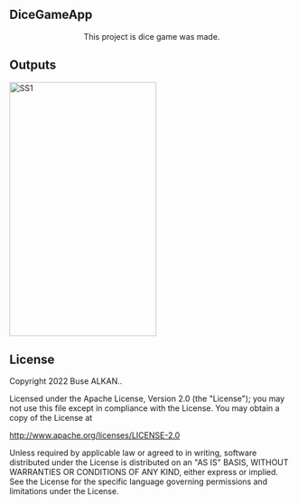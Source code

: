 ## DiceGameApp
<p align="center">This project is dice game was made.</p>

## Outputs
<p>
  <img height="450" width="260" src="[https://raw.githubusercontent.com/busealkan/DiceGameApp/main/screen/diceRoll.gif](https://raw.githubusercontent.com/FMSSBilisimAndroid/Buse-Alkan/main/odev1/DiceGameApp/screen/diceRoll.gif)" alt="SS1"/>
</p>

## License
Copyright 2022 Buse ALKAN..

Licensed under the Apache License, Version 2.0 (the "License");
you may not use this file except in compliance with the License.
You may obtain a copy of the License at

   http://www.apache.org/licenses/LICENSE-2.0

Unless required by applicable law or agreed to in writing, software
distributed under the License is distributed on an "AS IS" BASIS,
WITHOUT WARRANTIES OR CONDITIONS OF ANY KIND, either express or implied.
See the License for the specific language governing permissions and
limitations under the License.
